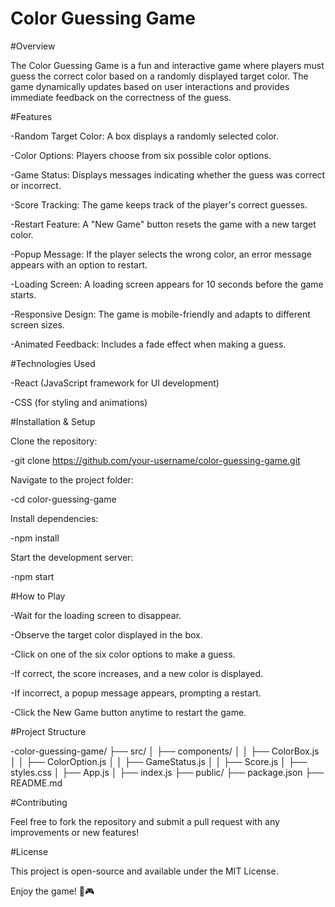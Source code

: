 # Color Guessing Game

#Overview

The Color Guessing Game is a fun and interactive game where players must guess the correct color based on a randomly displayed target color. The game dynamically updates based on user interactions and provides immediate feedback on the correctness of the guess.

#Features

-Random Target Color: A box displays a randomly selected color.

-Color Options: Players choose from six possible color options.

-Game Status: Displays messages indicating whether the guess was correct or incorrect.

-Score Tracking: The game keeps track of the player's correct guesses.

-Restart Feature: A "New Game" button resets the game with a new target color.

-Popup Message: If the player selects the wrong color, an error message appears with an option to restart.

-Loading Screen: A loading screen appears for 10 seconds before the game starts.

-Responsive Design: The game is mobile-friendly and adapts to different screen sizes.

-Animated Feedback: Includes a fade effect when making a guess.

#Technologies Used

-React (JavaScript framework for UI development)

-CSS (for styling and animations)

#Installation & Setup

Clone the repository:

-git clone https://github.com/your-username/color-guessing-game.git

Navigate to the project folder:

-cd color-guessing-game

Install dependencies:

-npm install

Start the development server:

-npm start

#How to Play

-Wait for the loading screen to disappear.

-Observe the target color displayed in the box.

-Click on one of the six color options to make a guess.

-If correct, the score increases, and a new color is displayed.

-If incorrect, a popup message appears, prompting a restart.

-Click the New Game button anytime to restart the game.

#Project Structure

-color-guessing-game/
├── src/
│   ├── components/
│   │   ├── ColorBox.js
│   │   ├── ColorOption.js
│   │   ├── GameStatus.js
│   │   ├── Score.js
│   ├── styles.css
│   ├── App.js
│   ├── index.js
├── public/
├── package.json
├── README.md

#Contributing

Feel free to fork the repository and submit a pull request with any improvements or new features!

#License

This project is open-source and available under the MIT License.

Enjoy the game! 🎨🎮
